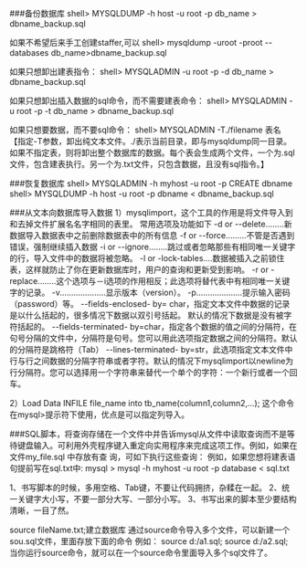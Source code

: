 ###备份数据库
shell> MYSQLDUMP -h host -u root -p db_name > dbname_backup.sql

如果不希望后来手工创建staffer,可以
shell> mysqldump -uroot -proot --databases db_name>dbname_backup.sql

如果只想卸出建表指令：
shell> MYSQLADMIN -u root -p -d db_name > dbname_backup.sql

如果只想卸出插入数据的sql命令，而不需要建表命令：
shell> MYSQLADMIN -u root -p -t db_name > dbname_backup.sql

如果只想要数据，而不要sql命令：
shell> MYSQLADMIN -T./filename 表名
【指定-T参数，卸出纯文本文件。./表示当前目录，即与mysqldump同一目录。如果不指定表，则将卸出整个数据库的数据。每个表会生成两个文件，一个为.sql文件，包含建表执行。另一个为.txt文件，只包含数据，且没有sql指令。】

###恢复数据库
shell> MYSQLADMIN -h myhost -u root -p CREATE dbname
shell> MYSQLDUMP -h host -u root -p dbname < dbname_backup.sql

###从文本向数据库导入数据
1）mysqlimport，这个工具的作用是将文件导入到和去掉文件扩展名名字相同的表里。
常用选项及功能如下
-d or --delete........新数据导入数据表中之前删除数据表中的所有信息
-f or --force.........不管是否遇到错误，强制继续插入数据
-i or --ignore........跳过或者忽略那些有相同唯一关键字的行，导入文件中的数据将被忽略。
-l or -lock-tables....数据被插入之前锁住表，这样就防止了你在更新数据库时，用户的查询和更新受到影响。
-r or -replace........这个选项与－i选项的作用相反；此选项将替代表中有相同唯一关键字的记录。
-v....................显示版本（version）。
-p....................提示输入密码（password）等。
--fields-enclosed- by= char，指定文本文件中数据的记录是以什么括起的，很多情况下数据以双引号括起。 默认的情况下数据是没有被字符括起的。
--fields-terminated- by=char，指定各个数据的值之间的分隔符，在句号分隔的文件中，分隔符是句号。您可以用此选项指定数据之间的分隔符。默认的分隔符是跳格符（Tab）
--lines-terminated- by=str，此选项指定文本文件中行与行之间数据的分隔字符串或者字符。默认的情况下mysqlimport以newline为行分隔符。您可以选择用一个字符串来替代一个单个的字符：一个新行或者一个回车。

2）Load Data INFILE file_name into tb_name(column1,column2,...);
这个命令在mysql>提示符下使用，优点是可以指定列导入。

###SQL脚本，将查询存储在一个文件中并告诉mysql从文件中读取查询而不是等待键盘输入。可利用外壳程序键入重定向实用程序来完成这项工作。例如，如果在文件my_file.sql 中存放有查
询，可如下执行这些查询：
例如，如果您想将建表语句提前写在sql.txt中:
mysql > mysql -h myhost -u root -p database < sql.txt

1、书写脚本的时候，多用空格、Tab键，不要让代码拥挤，杂糅在一起。
2、统一关键字大小写，不要一部分大写、一部分小写。
3、书写出来的脚本至少要结构清晰，一目了然。


source fileName.txt;建立数据库
通过source命令导入多个文件，可以新建一个sou.sql文件，里面存放下面的命令
例如：
source d:/a1.sql;
source d:/a2.sql;
当你运行source命令，就可以在一个source命令里面导入多个sql文件了。